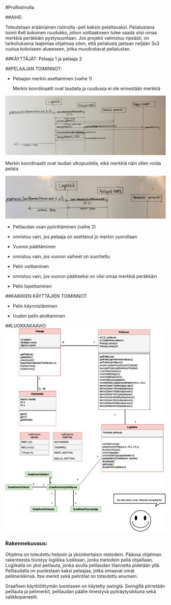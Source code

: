 #ProRistinolla


##AIHE:

Toteutetaan eräänlainen ristinolla -peli kaksin pelattavaksi. Pelialustana toimii 6x6 kokoinen ruudukko, johon voittaakseen tulee saada viisi omaa merkkiä peräkkäin pystysuuntaan. Jos projekti valmistuu ripeästi, on tarkoituksena laajentaa ohjelmaa siten, että pelialusta jaetaan neljään 3x3 ruutua kokoiseen alueeseen, jotka muodostavat pelialustan.

##KÄYTTÄJÄT:    Pelaaja 1 ja pelaaja 2

##PELAAJAN TOIMINNOT:


- Pelaajan merkin asettaminen (vaihe 1)

   Merkin koordinaatit ovat laudalla ja ruudussa ei ole ennestään merkkiä

![sekvenssikaavio1](merkinPelaaminen1.jpg)

   Merkin koordinaatit ovat laudan ulkopuolella, eikä merkkiä näin ollen voida pelata

![sekvenssikaavio2](merkinPelaaminen2.jpg)

- Pelilaudan osan pyörittäminen (vaihe 2)

 - onnistuu vain, jos pelaaja on asettanut jo merkin vuorollaan

- Vuoron päättäminen

 - onnistuu vain, jos vuoron vaiheet on suoritettu

- Pelin voittaminen

 - onnistuu vain, jos vuoron päätteeksi on viisi omaa merkkiä peräkkäin

- Pelin lopettaminen


##KAIKKIEN KÄYTTÄJIEN TOIMINNOT:

- Pelin käynnistäminen

- Uuden pelin aloittaminen


##LUOKKAKAAVIO
![Luokkakaavio](Luokkakaavio.png)


### Rakennekuvaus:
Ohjelma on toteutettu helpoin ja yksinkertaisin metodein. Pääosa ohjelman rakenteesta tiivistyy logiikka luokkaan, jonka metodein peliä ohjaillaan. Logiikalla on yksi pelilauta, jonka avulla pelilaudan tilannetta pidetään yllä. Pelilaudalla on puolestaan kaksi pelaajaa, jotka omaavat omat pelimerkkinsä. Itse merkit sekä pelintilat on toteutettu enumein. 

Graafisen käyttöliittymän luomiseen on käytetty swingiä. Swingillä piirretään pelilauta ja pelimerkit, pelilaudan päälle ilmestyvä pyöräytysikkuna sekä valikkopaneelit.
